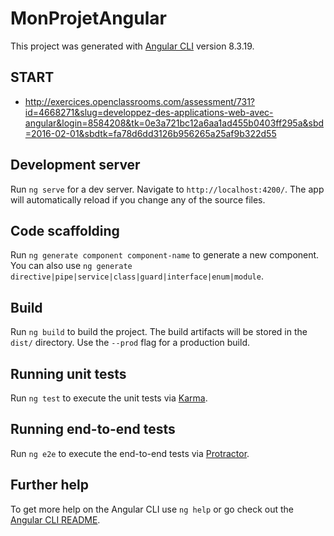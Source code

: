 # MonProjetAngular

This project was generated with [Angular CLI](https://github.com/angular/angular-cli) version 8.3.19.

## START

* http://exercices.openclassrooms.com/assessment/731?id=4668271&slug=developpez-des-applications-web-avec-angular&login=8584208&tk=0e3a721bc12a6aa1ad455b0403ff295a&sbd=2016-02-01&sbdtk=fa78d6dd3126b956265a25af9b322d55

## Development server

Run `ng serve` for a dev server. Navigate to `http://localhost:4200/`. The app will automatically reload if you change any of the source files.

## Code scaffolding

Run `ng generate component component-name` to generate a new component. You can also use `ng generate directive|pipe|service|class|guard|interface|enum|module`.

## Build

Run `ng build` to build the project. The build artifacts will be stored in the `dist/` directory. Use the `--prod` flag for a production build.

## Running unit tests

Run `ng test` to execute the unit tests via [Karma](https://karma-runner.github.io).

## Running end-to-end tests

Run `ng e2e` to execute the end-to-end tests via [Protractor](http://www.protractortest.org/).

## Further help

To get more help on the Angular CLI use `ng help` or go check out the [Angular CLI README](https://github.com/angular/angular-cli/blob/master/README.md).

